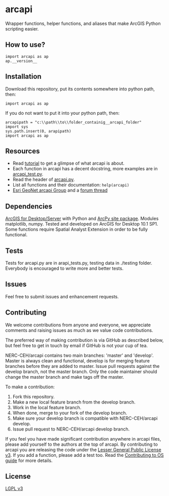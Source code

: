 arcapi
======
Wrapper functions, helper functions, and aliases that make ArcGIS Python scripting easier.

How to use?
-----------

    import arcapi as ap
    ap.__version__


Installation
------------
Download this repository, put its contents somewhere into python path, then:

    import arcapi as ap

If you do not want to put it into your python path, then:

    arcapipath = "c:\\path\\to\\folder_containig__arcapi_folder"
    import sys
    sys.path.insert(0, arapipath)
    import arcapi as ap

Resources
---------
- Read [tutorial](https://github.com/NERC-CEH/arcapi/blob/master/arcapi_tutorial.py) to get a glimpse of what arcapi is about.
- Each function in arcapi has a decent docstring, more examples are in [arcapi_test.py](https://github.com/NERC-CEH/arcapi/blob/master/arcapi_test.py).
- Read the header of [arcapi.py](https://github.com/NERC-CEH/arcapi/blob/master/arcapi.py).
- List all functions and their documentation: `help(arcapi)`
- [Esri GeoNet arcapi Group](https://geonet.esri.com/groups/arcapi) and a [forum thread](https://geonet.esri.com/thread/89307)

Dependencies
------------
[ArcGIS for Desktop/Server](http://www.esri.com/software/arcgis/arcgis-for-desktop)
with Python and [ArcPy site package](http://resources.arcgis.com/en/help/main/10.1/index.html#/What_is_ArcPy/000v000000v7000000/).
Modules matplotlib, numpy.
Tested and developed on ArcGIS for Desktop 10.1 SP1.
Some functions require Spatial Analyst Extension in order to be fully functional.


Tests
-----
Tests for arcapi.py are in arapi_tests.py, testing data in ./testing folder.
Everybody is encouraged to write more and better tests.


Issues
------
Feel free to submit issues and enhancement requests.


Contributing
------------
We welcome contributions from anyone and everyone, we appreciate comments and
raising issues as much as we value code contributions.

The preferred way of making contribution is via GitHub as described below,
but feel free to get in touch by email if GitHub is not your cup of tea.

NERC-CEH/arcapi contains two main branches: 'master' and 'develop'.
Master is always clean and functional, develop is for merging feature branches 
before they are added to master. Issue pull requests against the develop branch,
not the master branch. Only the code maintainer should change the master branch
and make tags off the master.

To make a contribution:
1. Fork this repository.
2. Make a new local feature branch from the develop branch.
3. Work in the local feature branch.
4. When done, merge to your fork of the develop branch.
5. Make sure your develop branch is compatible with NERC-CEH/arcapi develop.
6. Issue pull request to NERC-CEH/arcapi develop branch.

If you feel you have made significant contribution anywhere in arcapi files,
please add yourself to the authors at the top of arcapi.
By contributing to arcapi you are releasing the code under the [Lesser General Public License v3](http://choosealicense.com/licenses/lgpl-v3/).
If you add a function, please add a test too.
Read the [Contributing to OS guide](https://guides.github.com/overviews/os-contributing/) for more details.

License
-------
[LGPL v3](https://github.com/NERC-CEH/arcapi/blob/master/LICENSE)
